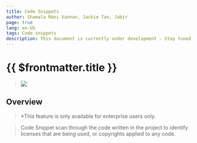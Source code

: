 ```yaml
---
title: Code Snippets
author: Shamala Mani Vannan, Jackie Tan, Jabir
page: true
lang: en-US
tags: Code snippets
description: This document is currently under development - Stay tuned for updates on Code Snippets tools.
---
```


<script setup>
import { companyConfig } from '../../../../config/companyConfig.js'
</script>

<ClientOnly>

# {{ $frontmatter.title }}

> <img src="/images/companyLogo.svg">

## Overview

> *This feature is only available for enterprise users only.

> Code Snippet scan through the code written in the project to identify licenses that are being used, or copyrights applied to any code.


</ClientOnly>